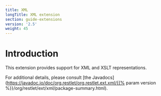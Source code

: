 ```yaml
---
title: XML
longTitle: XML extension
section: guide-extensions
version: '2.5'
weight: 45
---
```

# Introduction

This extension provides support for XML and XSLT representations.

For additional details, please consult [the
Javadocs](https://javadoc.io/doc/org.restlet/org.restlet.ext.xml/{{% param version %}}/org/restlet/ext/xml/package-summary.html).
